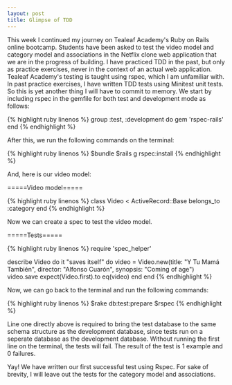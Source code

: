 ```yaml
---
layout: post
title: Glimpse of TDD
---
```


This week I continued my journey on Tealeaf Academy's Ruby on Rails online bootcamp. Students have been asked to test the video model and category model and associations 
in the Netflix clone web application that we are in the progress of building. I have practiced TDD in the past, but only as practice exercises, 
never in the context of an actual web application. Tealeaf Academy's testing is taught using rspec, which I am unfamiliar with. In past practice 
exercises, I have written TDD tests using Minitest unit tests. So this is yet another thing I will have to commit to memory. We start by including 
rspec in the gemfile for both test and development mode as follows:

{% highlight ruby linenos %}
group :test, :development do
  gem 'rspec-rails'
end
{% endhighlight %}

After this, we run the following commands on the terminal:

{% highlight ruby linenos %}
$bundle
$rails g rspec:install
{% endhighlight %}

And, here is our video model:

=====Video model=====

{% highlight ruby linenos %}
class Video < ActiveRecord::Base
  belongs_to :category
end
{% endhighlight %}

Now we can create a spec to test the video model. 

=====Tests=====

{% highlight ruby linenos %}
require 'spec_helper'

describe Video do
  it "saves itself" do
    video = Video.new(title: "Y Tu Mamá También", director: "Alfonso Cuarón", synopsis: "Coming of age")
    video.save
    expect(Video.first).to eq(video)
  end
end
{% endhighlight %}

Now, we can go back to the terminal and run the following commands:

{% highlight ruby linenos %}
$rake db:test:prepare
$rspec
{% endhighlight %}

Line one directly above is required to bring the test database to the same schema structure as the development database, since tests 
run on a seperate database as the development database. Without running the first line on the terminal, the tests will fail. The result of the test 
is 1 example and 0 failures.

Yay! We have written our first successful test using Rspec. For sake of brevity, I will leave out the tests for the category model and 
associations.
